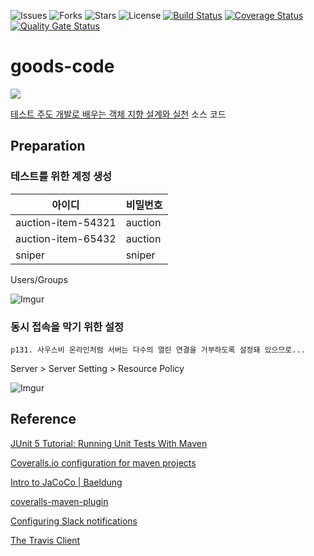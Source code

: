 ![Issues](https://img.shields.io/github/issues/antop-dev/goos-code.svg)
![Forks](https://img.shields.io/github/forks/antop-dev/goos-code.svg)
![Stars](https://img.shields.io/github/stars/antop-dev/goos-code.svg)
![License](https://img.shields.io/github/license/antop-dev/goos-code.svg)
[![Build Status](https://travis-ci.com/antop-dev/goos-code.svg?branch=master)](https://travis-ci.com/antop-dev/goos-code)
[![Coverage Status](https://coveralls.io/repos/github/antop-dev/goos-code/badge.svg?branch=master)](https://coveralls.io/github/antop-dev/goos-code?branch=master)
[![Quality Gate Status](https://sonarcloud.io/api/project_badges/measure?project=antop-dev_goos-code&metric=alert_status)](https://sonarcloud.io/dashboard?id=antop-dev_goos-code)

# goods-code

![](http://www.insightbook.co.kr/wp-content/uploads/2013/06/thumbnail-234x300.jpg)

[테스트 주도 개발로 배우는 객체 지향 설계와 실천](http://www.insightbook.co.kr/book/programming-insight/%ED%85%8C%EC%8A%A4%ED%8A%B8-%EC%A3%BC%EB%8F%84-%EA%B0%9C%EB%B0%9C%EB%A1%9C-%EB%B0%B0%EC%9A%B0%EB%8A%94-%EA%B0%9D%EC%B2%B4-%EC%A7%80%ED%96%A5-%EC%84%A4%EA%B3%84%EC%99%80-%EC%8B%A4%EC%B2%9C) 소스 코드

## Preparation

### 테스트를 위한 계정 생성

아이디|비밀번호
------|--------
auction-item-54321|auction
auction-item-65432|auction
sniper|sniper

Users/Groups

![Imgur](https://i.imgur.com/cyOmaI8.png)

### 동시 접속을 막기 위한 설정

```
p131. 사우스비 온라인처럼 서버는 다수의 열린 연결을 거부하도록 설정돼 있으므로...
```

Server &gt; Server Setting &gt; Resource Policy

![Imgur](https://i.imgur.com/AGS3Wsf.png)

## Reference

[JUnit 5 Tutorial: Running Unit Tests With Maven](https://www.petrikainulainen.net/programming/testing/junit-5-tutorial-running-unit-tests-with-maven/)

[Coveralls.io configuration for maven projects](https://github.com/asciidoctor/asciidoctor/wiki/Coveralls.io-configuration-for-maven-projects)

[Intro to JaCoCo | Baeldung](https://www.baeldung.com/jacoco)

[coveralls-maven-plugin](https://github.com/trautonen/coveralls-maven-plugin)

[Configuring Slack notifications](https://docs.travis-ci.com/user/notifications/#configuring-slack-notifications)

[The Travis Client](https://github.com/travis-ci/travis.rb)

[]()